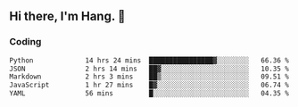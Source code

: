 ## Hi there, I'm Hang. 👋

### Coding

<!--START_SECTION:waka-->

```txt
Python             14 hrs 24 mins  ████████████████▓░░░░░░░░   66.36 %
JSON               2 hrs 14 mins   ██▓░░░░░░░░░░░░░░░░░░░░░░   10.35 %
Markdown           2 hrs 3 mins    ██▒░░░░░░░░░░░░░░░░░░░░░░   09.51 %
JavaScript         1 hr 27 mins    █▓░░░░░░░░░░░░░░░░░░░░░░░   06.74 %
YAML               56 mins         █░░░░░░░░░░░░░░░░░░░░░░░░   04.35 %
```

<!--END_SECTION:waka-->
